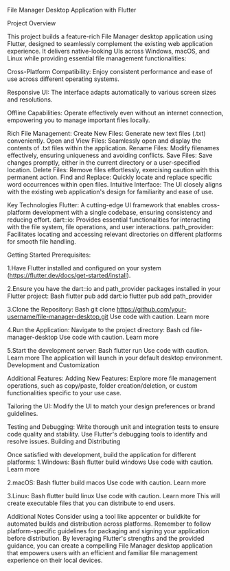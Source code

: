 File Manager Desktop Application with Flutter

Project Overview


This project builds a feature-rich File Manager desktop application using Flutter, designed to seamlessly complement the existing web application experience. It delivers native-looking UIs across Windows, macOS, and Linux while providing essential file management functionalities:

Cross-Platform Compatibility: Enjoy consistent performance and ease of use across different operating systems.

Responsive UI: The interface adapts automatically to various screen sizes and resolutions.

Offline Capabilities: Operate effectively even without an internet connection, empowering you to manage important files locally.


Rich File Management:
Create New Files: Generate new text files (.txt) conveniently.
Open and View Files: Seamlessly open and display the contents of .txt files within the application.
Rename Files: Modify filenames effectively, ensuring uniqueness and avoiding conflicts.
Save Files: Save changes promptly, either in the current directory or a user-specified location.
Delete Files: Remove files effortlessly, exercising caution with this permanent action.
Find and Replace: Quickly locate and replace specific word occurrences within open files.
Intuitive Interface: The UI closely aligns with the existing web application's design for familiarity and ease of use.

Key Technologies
Flutter: A cutting-edge UI framework that enables cross-platform development with a single codebase, ensuring consistency and reducing effort.
dart::io: Provides essential functionalities for interacting with the file system, file operations, and user interactions.
path_provider: Facilitates locating and accessing relevant directories on different platforms for smooth file handling.


Getting Started
Prerequisites:

1.Have Flutter installed and configured on your system (https://flutter.dev/docs/get-started/install).

2.Ensure you have the dart::io and path_provider packages installed in your Flutter project:
Bash
flutter pub add dart:io
flutter pub add path_provider

3.Clone the Repository:
Bash
git clone https://github.com/your-username/file-manager-desktop.git
Use code with caution. Learn more

4.Run the Application:
Navigate to the project directory:
Bash
cd file-manager-desktop
Use code with caution. Learn more

5.Start the development server:
Bash
flutter run
Use code with caution. Learn more
The application will launch in your default desktop environment.
Development and Customization


Additional Features:
Adding New Features: Explore more file management operations, such as copy/paste, folder creation/deletion, or custom functionalities specific to your use case.

Tailoring the UI: Modify the UI to match your design preferences or brand guidelines.

Testing and Debugging: Write thorough unit and integration tests to ensure code quality and stability. Use Flutter's debugging tools to identify and resolve issues.
Building and Distributing

Once satisfied with development, build the application for different platforms:
1.Windows:
Bash
flutter build windows
Use code with caution. Learn more

2.macOS:
Bash
flutter build macos
Use code with caution. Learn more

3.Linux:
Bash
flutter build linux
Use code with caution. Learn more
This will create executable files that you can distribute to end users.

Additional Notes
Consider using a tool like appcenter or buildkite for automated builds and distribution across platforms.
Remember to follow platform-specific guidelines for packaging and signing your application before distribution.
By leveraging Flutter's strengths and the provided guidance, you can create a compelling File Manager desktop application that empowers users with an efficient and familiar file management experience on their local devices.

